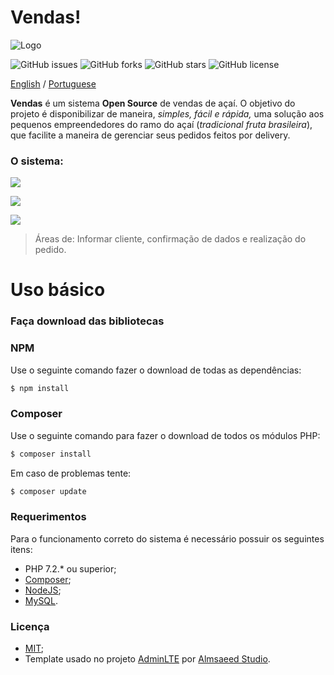 # Vendas!
![Logo](https://lh3.googleusercontent.com/bu9l-cugaiSCiTuZsFGYIq-pIUmvBIUZtXDW9oTRZgYDtq5Y6WFgLpQ6VqyF7F7uXwMyHzkEi_R1)

![GitHub issues](https://img.shields.io/github/issues/CaduGimenes/vendas.svg) ![GitHub forks](https://img.shields.io/github/forks/CaduGimenes/vendas.svg) ![GitHub stars](https://img.shields.io/github/stars/CaduGimenes/vendas.svg) ![GitHub license](https://img.shields.io/github/license/CaduGimenes/vendas.svg)

[English](https://github.com/CaduGimenes/vendas/blob/master/README_EN.md) / [Portuguese](https://github.com/CaduGimenes/vendas/blob/master/README.md)

**Vendas** é um sistema **Open Source** de vendas de açaí. O objetivo do projeto é disponibilizar de maneira, *simples, fácil e rápida,* uma solução aos pequenos empreendedores do ramo do açaí (*tradicional fruta brasileira*), que facilite a maneira de gerenciar seus pedidos feitos por delivery. 

### O sistema:

![](https://lh3.googleusercontent.com/5QAf-RKb17Mbdl5K9xq-BvO1H_9LQb3q3K6up_QhN_6vTMgnuDdbUe694P-aIY6rNndsopbA1_6r)

![](https://lh3.googleusercontent.com/BD0YUOvdKWH9uDWvYO8TVMnh-Q2gs5KMQWO1HNel8GS6AGLUXl8OwcGQu-1xOlDpah0DdU6Xchwk)

![](https://lh3.googleusercontent.com/g9qtqOYgOvAnXynx5LcyAABX0EmyzEr3Y7HbA3hBImFzi-DuZQaoKauIJ4n4aNUDroseeUL7uR2V)

> Áreas de: Informar cliente, confirmação de dados e realização do pedido.

# Uso básico

### Faça download das bibliotecas

### NPM
Use o seguinte comando fazer o download de todas as dependências:

```bash
$ npm install
```
### Composer

Use o seguinte comando para fazer o download de todos os módulos PHP:

```bash
$ composer install
```

Em caso de problemas tente:

```bash
$ composer update
```

### Requerimentos

Para o funcionamento correto do sistema é necessário possuir os seguintes itens:

- PHP 7.2.* ou superior;
- [Composer](https://getcomposer.org);
- [NodeJS](https://nodejs.org/en/);
- [MySQL](https://www.mysql.com/).

### Licença
- [MIT](https://github.com/CaduGimenes/vendas/blob/master/LICENSE);
- Template usado no projeto [AdminLTE](http://adminlte.io) por [Almsaeed Studio](http://adminlte.io).
